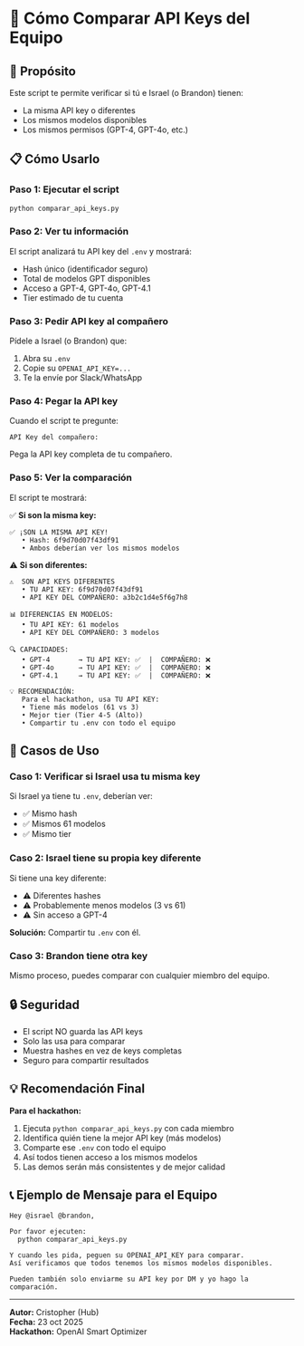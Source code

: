 # 🔑 Cómo Comparar API Keys del Equipo

## 🎯 Propósito

Este script te permite verificar si tú e Israel (o Brandon) tienen:
- La misma API key o diferentes
- Los mismos modelos disponibles
- Los mismos permisos (GPT-4, GPT-4o, etc.)

## 📋 Cómo Usarlo

### Paso 1: Ejecutar el script

```bash
python comparar_api_keys.py
```

### Paso 2: Ver tu información

El script analizará tu API key del `.env` y mostrará:
- Hash único (identificador seguro)
- Total de modelos GPT disponibles
- Acceso a GPT-4, GPT-4o, GPT-4.1
- Tier estimado de tu cuenta

### Paso 3: Pedir API key al compañero

Pídele a Israel (o Brandon) que:
1. Abra su `.env`
2. Copie su `OPENAI_API_KEY=...`
3. Te la envíe por Slack/WhatsApp

### Paso 4: Pegar la API key

Cuando el script te pregunte:
```
API Key del compañero:
```

Pega la API key completa de tu compañero.

### Paso 5: Ver la comparación

El script te mostrará:

✅ **Si son la misma key:**
```
✅ ¡SON LA MISMA API KEY!
   • Hash: 6f9d70d07f43df91
   • Ambos deberían ver los mismos modelos
```

⚠️ **Si son diferentes:**
```
⚠️  SON API KEYS DIFERENTES
   • TU API KEY: 6f9d70d07f43df91
   • API KEY DEL COMPAÑERO: a3b2c1d4e5f6g7h8

📊 DIFERENCIAS EN MODELOS:
   • TU API KEY: 61 modelos
   • API KEY DEL COMPAÑERO: 3 modelos

🔍 CAPACIDADES:
   • GPT-4       → TU API KEY: ✅  |  COMPAÑERO: ❌
   • GPT-4o      → TU API KEY: ✅  |  COMPAÑERO: ❌
   • GPT-4.1     → TU API KEY: ✅  |  COMPAÑERO: ❌

💡 RECOMENDACIÓN:
   Para el hackathon, usa TU API KEY:
   • Tiene más modelos (61 vs 3)
   • Mejor tier (Tier 4-5 (Alto))
   • Compartir tu .env con todo el equipo
```

## 🎯 Casos de Uso

### Caso 1: Verificar si Israel usa tu misma key

Si Israel ya tiene tu `.env`, deberían ver:
- ✅ Mismo hash
- ✅ Mismos 61 modelos
- ✅ Mismo tier

### Caso 2: Israel tiene su propia key diferente

Si tiene una key diferente:
- ⚠️ Diferentes hashes
- ⚠️ Probablemente menos modelos (3 vs 61)
- ⚠️ Sin acceso a GPT-4

**Solución:** Compartir tu `.env` con él.

### Caso 3: Brandon tiene otra key

Mismo proceso, puedes comparar con cualquier miembro del equipo.

## 🔒 Seguridad

- El script NO guarda las API keys
- Solo las usa para comparar
- Muestra hashes en vez de keys completas
- Seguro para compartir resultados

## 💡 Recomendación Final

**Para el hackathon:**
1. Ejecuta `python comparar_api_keys.py` con cada miembro
2. Identifica quién tiene la mejor API key (más modelos)
3. Comparte ese `.env` con todo el equipo
4. Así todos tienen acceso a los mismos modelos
5. Las demos serán más consistentes y de mejor calidad

## 📞 Ejemplo de Mensaje para el Equipo

```
Hey @israel @brandon,

Por favor ejecuten:
  python comparar_api_keys.py

Y cuando les pida, peguen su OPENAI_API_KEY para comparar.
Así verificamos que todos tenemos los mismos modelos disponibles.

Pueden también solo enviarme su API key por DM y yo hago la comparación.
```

---

**Autor:** Cristopher (Hub)  
**Fecha:** 23 oct 2025  
**Hackathon:** OpenAI Smart Optimizer
